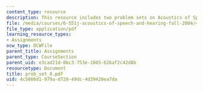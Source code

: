 ```yaml
---
content_type: resource
description: This resource includes two problem sets on Acoustics of Speech and Hearing.
file: /media/courses/6-551j-acoustics-of-speech-and-hearing-fall-2004/4c5866d1979ad72849dc4d39420ea7da_prob_set_8.pdf
file_type: application/pdf
learning_resource_types:
- Assignments
ocw_type: OCWFile
parent_title: Assignments
parent_type: CourseSection
parent_uid: e3cad21d-0bc3-753e-1865-626af2c42d8b
resourcetype: Document
title: prob_set_8.pdf
uid: 4c5866d1-979a-d728-49dc-4d39420ea7da
---
```

